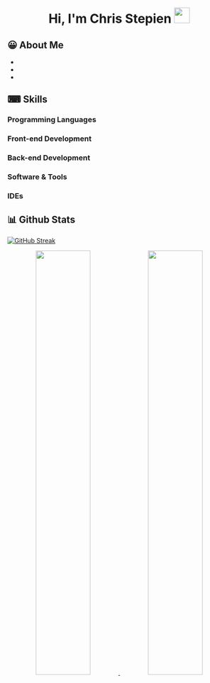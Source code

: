 <h1 align="center"><b>Hi, I'm Chris Stepien </b><img src="https://media.giphy.com/media/hvRJCLFzcasrR4ia7z/giphy.gif" width="35"></h1>

## 😀 About Me

-  
- 
- 

## ⌨ Skills 
  
  ### Programming Languages
  
  ### Front-end Development
  
  ### Back-end Development
  
  ### Software & Tools
  
  ### IDEs
  
  

## 📊 Github Stats

[![GitHub Streak](https://github-readme-streak-stats.herokuapp.com?user=chrisStepien&theme=windows-dark&border_radius=5)](https://git.io/streak-stats)
 <p align="center">
          <a href="https://github.com/1999AZZAR/">
          <img width="49.5%" src="https://github-readme-stats.vercel.app/api?username=chrisStepien&show_icons=true&theme=windows-dark&border_radius=5" />
          <img width="49.5%" src="https://github-readme-streak-stats.herokuapp.com?user=chrisStepien&theme=windows-dark&border_radius=5" />
          </a>
       </p>
